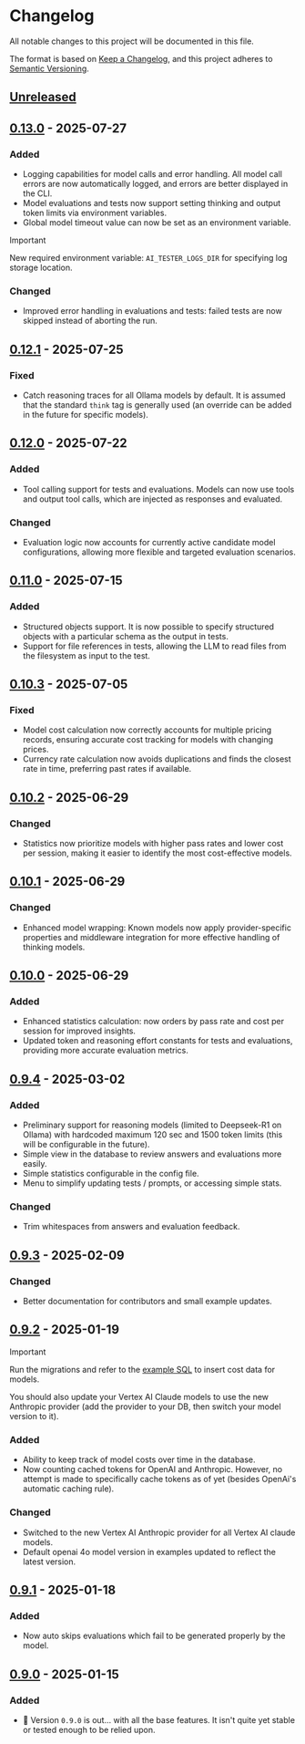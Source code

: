 # Changelog

All notable changes to this project will be documented in this file.

The format is based on [Keep a Changelog](https://keepachangelog.com/en/1.1.0/),
and this project adheres to [Semantic Versioning](https://semver.org/spec/v2.0.0.html).

## [Unreleased]

## [0.13.0] - 2025-07-27

### Added

- Logging capabilities for model calls and error handling. All model call errors are now automatically logged, and errors are better displayed in the CLI.
- Model evaluations and tests now support setting thinking and output token limits via environment variables.
- Global model timeout value can now be set as an environment variable.

> [!IMPORTANT]
> New required environment variable: `AI_TESTER_LOGS_DIR` for specifying log storage location.

### Changed

- Improved error handling in evaluations and tests: failed tests are now skipped instead of aborting the run.

## [0.12.1] - 2025-07-25

### Fixed

- Catch reasoning traces for all Ollama models by default. It is assumed that the standard `think` tag is generally used (an override can be added in the future for specific models).

## [0.12.0] - 2025-07-22

### Added

- Tool calling support for tests and evaluations. Models can now use tools and output tool calls, which are injected as responses and evaluated.

### Changed

- Evaluation logic now accounts for currently active candidate model configurations, allowing more flexible and targeted evaluation scenarios.

## [0.11.0] - 2025-07-15

### Added

- Structured objects support. It is now possible to specify structured objects with a particular schema as the output in tests.
- Support for file references in tests, allowing the LLM to read files from the filesystem as input to the test.

## [0.10.3] - 2025-07-05

### Fixed

- Model cost calculation now correctly accounts for multiple pricing records, ensuring accurate cost tracking for models with changing prices.
- Currency rate calculation now avoids duplications and finds the closest rate in time, preferring past rates if available.

## [0.10.2] - 2025-06-29

### Changed

- Statistics now prioritize models with higher pass rates and lower cost per session, making it easier to identify the most cost-effective models.

## [0.10.1] - 2025-06-29

### Changed

- Enhanced model wrapping: Known models now apply provider-specific properties and middleware integration for more effective handling of thinking models.

## [0.10.0] - 2025-06-29

### Added

- Enhanced statistics calculation: now orders by pass rate and cost per session for improved insights.
- Updated token and reasoning effort constants for tests and evaluations, providing more accurate evaluation metrics.

## [0.9.4] - 2025-03-02

### Added

- Preliminary support for reasoning models (limited to Deepseek-R1 on Ollama) with hardcoded maximum 120 sec and 1500 token limits (this will be configurable in the future).
- Simple view in the database to review answers and evaluations more easily.
- Simple statistics configurable in the config file.
- Menu to simplify updating tests / prompts, or accessing simple stats.

### Changed

- Trim whitespaces from answers and evaluation feedback.

## [0.9.3] - 2025-02-09

### Changed

- Better documentation for contributors and small example updates.

## [0.9.2] - 2025-01-19

> [!IMPORTANT]
> Run the migrations and refer to the [example SQL](/docs/example/data/sql/2025-01-19-01-add-currencies-and-model-costs.sql) to insert cost data for models.
>
> You should also update your Vertex AI Claude models to use the new Anthropic provider (add the provider to your DB, then switch your model version to it).

### Added

- Ability to keep track of model costs over time in the database.
- Now counting cached tokens for OpenAI and Anthropic. However, no attempt is made to specifically cache tokens as of yet (besides OpenAi's automatic caching rule).

### Changed

- Switched to the new Vertex AI Anthropic provider for all Vertex AI claude models.
- Default openai 4o model version in examples updated to reflect the latest version.

## [0.9.1] - 2025-01-18

### Added

- Now auto skips evaluations which fail to be generated properly by the model.

## [0.9.0] - 2025-01-15

### Added

- 🎉 Version `0.9.0` is out... with all the base features. It isn't quite yet stable or tested enough to be relied upon.

[Unreleased]: https://github.com/gerukin/ai-tester/compare/v0.13.0...HEAD
[0.13.0]: https://github.com/gerukin/ai-tester/compare/v0.12.1...v0.13.0
[0.12.1]: https://github.com/gerukin/ai-tester/compare/v0.12.0...v0.12.1
[0.12.0]: https://github.com/gerukin/ai-tester/compare/v0.11.0...v0.12.0
[0.11.0]: https://github.com/gerukin/ai-tester/compare/v0.10.3...v0.11.0
[0.10.3]: https://github.com/gerukin/ai-tester/compare/v0.10.2...v0.10.3
[0.10.2]: https://github.com/gerukin/ai-tester/compare/v0.10.1...v0.10.2
[0.10.1]: https://github.com/gerukin/ai-tester/compare/v0.10.0...v0.10.1
[0.10.0]: https://github.com/gerukin/ai-tester/compare/v0.9.4...v0.10.0
[0.9.4]: https://github.com/gerukin/ai-tester/compare/v0.9.3...v0.9.4
[0.9.3]: https://github.com/gerukin/ai-tester/compare/v0.9.2...v0.9.3
[0.9.2]: https://github.com/gerukin/ai-tester/compare/v0.9.1...v0.9.2
[0.9.1]: https://github.com/gerukin/ai-tester/compare/v0.9.0...v0.9.1
[0.9.0]: https://github.com/gerukin/ai-tester/releases/tag/0.9.0
